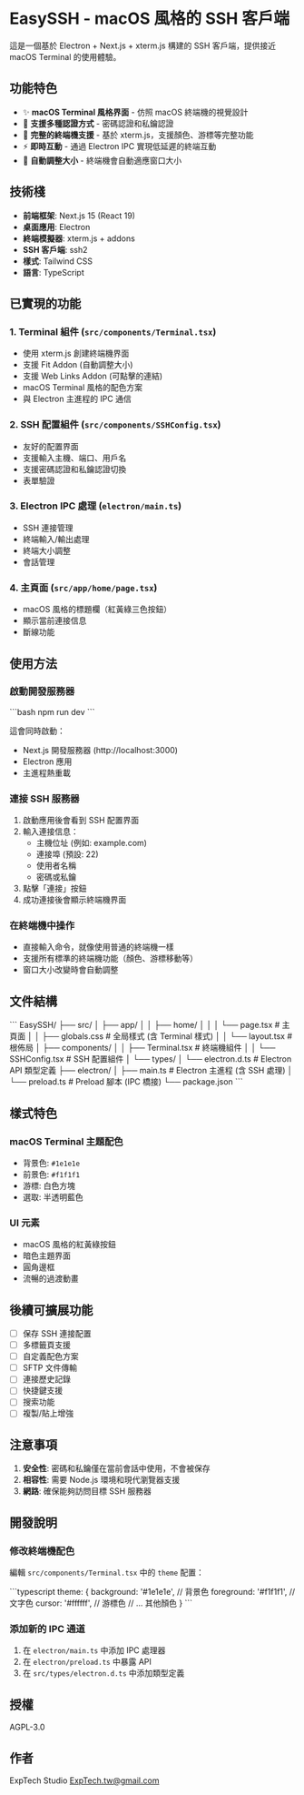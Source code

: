 # EasySSH - macOS 風格的 SSH 客戶端

這是一個基於 Electron + Next.js + xterm.js 構建的 SSH 客戶端，提供接近 macOS Terminal 的使用體驗。

## 功能特色

- ✨ **macOS Terminal 風格界面** - 仿照 macOS 終端機的視覺設計
- 🔐 **支援多種認證方式** - 密碼認證和私鑰認證
- 🎨 **完整的終端機支援** - 基於 xterm.js，支援顏色、游標等完整功能
- ⚡ **即時互動** - 通過 Electron IPC 實現低延遲的終端互動
- 🔄 **自動調整大小** - 終端機會自動適應窗口大小

## 技術棧

- **前端框架**: Next.js 15 (React 19)
- **桌面應用**: Electron
- **終端模擬器**: xterm.js + addons
- **SSH 客戶端**: ssh2
- **樣式**: Tailwind CSS
- **語言**: TypeScript

## 已實現的功能

### 1. Terminal 組件 (`src/components/Terminal.tsx`)
- 使用 xterm.js 創建終端機界面
- 支援 Fit Addon (自動調整大小)
- 支援 Web Links Addon (可點擊的連結)
- macOS Terminal 風格的配色方案
- 與 Electron 主進程的 IPC 通信

### 2. SSH 配置組件 (`src/components/SSHConfig.tsx`)
- 友好的配置界面
- 支援輸入主機、端口、用戶名
- 支援密碼認證和私鑰認證切換
- 表單驗證

### 3. Electron IPC 處理 (`electron/main.ts`)
- SSH 連接管理
- 終端輸入/輸出處理
- 終端大小調整
- 會話管理

### 4. 主頁面 (`src/app/home/page.tsx`)
- macOS 風格的標題欄（紅黃綠三色按鈕）
- 顯示當前連接信息
- 斷線功能

## 使用方法

### 啟動開發服務器

\`\`\`bash
npm run dev
\`\`\`

這會同時啟動：
- Next.js 開發服務器 (http://localhost:3000)
- Electron 應用
- 主進程熱重載

### 連接 SSH 服務器

1. 啟動應用後會看到 SSH 配置界面
2. 輸入連接信息：
   - 主機位址 (例如: example.com)
   - 連接埠 (預設: 22)
   - 使用者名稱
   - 密碼或私鑰
3. 點擊「連接」按鈕
4. 成功連接後會顯示終端機界面

### 在終端機中操作

- 直接輸入命令，就像使用普通的終端機一樣
- 支援所有標準的終端機功能（顏色、游標移動等）
- 窗口大小改變時會自動調整

## 文件結構

\`\`\`
EasySSH/
├── src/
│   ├── app/
│   │   ├── home/
│   │   │   └── page.tsx          # 主頁面
│   │   ├── globals.css            # 全局樣式 (含 Terminal 樣式)
│   │   └── layout.tsx             # 根佈局
│   ├── components/
│   │   ├── Terminal.tsx           # 終端機組件
│   │   └── SSHConfig.tsx          # SSH 配置組件
│   └── types/
│       └── electron.d.ts          # Electron API 類型定義
├── electron/
│   ├── main.ts                    # Electron 主進程 (含 SSH 處理)
│   └── preload.ts                 # Preload 腳本 (IPC 橋接)
└── package.json
\`\`\`

## 樣式特色

### macOS Terminal 主題配色
- 背景色: `#1e1e1e`
- 前景色: `#f1f1f1`
- 游標: 白色方塊
- 選取: 半透明藍色

### UI 元素
- macOS 風格的紅黃綠按鈕
- 暗色主題界面
- 圓角邊框
- 流暢的過渡動畫

## 後續可擴展功能

- [ ] 保存 SSH 連接配置
- [ ] 多標籤頁支援
- [ ] 自定義配色方案
- [ ] SFTP 文件傳輸
- [ ] 連接歷史記錄
- [ ] 快捷鍵支援
- [ ] 搜索功能
- [ ] 複製/貼上增強

## 注意事項

1. **安全性**: 密碼和私鑰僅在當前會話中使用，不會被保存
2. **相容性**: 需要 Node.js 環境和現代瀏覽器支援
3. **網路**: 確保能夠訪問目標 SSH 服務器

## 開發說明

### 修改終端機配色
編輯 `src/components/Terminal.tsx` 中的 `theme` 配置：

\`\`\`typescript
theme: {
  background: '#1e1e1e',  // 背景色
  foreground: '#f1f1f1',  // 文字色
  cursor: '#ffffff',       // 游標色
  // ... 其他顏色
}
\`\`\`

### 添加新的 IPC 通道
1. 在 `electron/main.ts` 中添加 IPC 處理器
2. 在 `electron/preload.ts` 中暴露 API
3. 在 `src/types/electron.d.ts` 中添加類型定義

## 授權

AGPL-3.0

## 作者

ExpTech Studio <ExpTech.tw@gmail.com>
